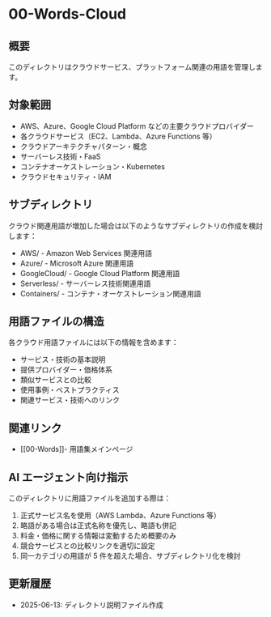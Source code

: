 # 00-Words-Cloud

## 概要

このディレクトリはクラウドサービス、プラットフォーム関連の用語を管理します。

## 対象範囲

- AWS、Azure、Google Cloud Platform などの主要クラウドプロバイダー
- 各クラウドサービス（EC2、Lambda、Azure Functions 等）
- クラウドアーキテクチャパターン・概念
- サーバーレス技術・FaaS
- コンテナオーケストレーション・Kubernetes
- クラウドセキュリティ・IAM

## サブディレクトリ

クラウド関連用語が増加した場合は以下のようなサブディレクトリの作成を検討します：

- AWS/ - Amazon Web Services 関連用語
- Azure/ - Microsoft Azure 関連用語
- GoogleCloud/ - Google Cloud Platform 関連用語
- Serverless/ - サーバーレス技術関連用語
- Containers/ - コンテナ・オーケストレーション関連用語

## 用語ファイルの構造

各クラウド用語ファイルには以下の情報を含めます：

- サービス・技術の基本説明
- 提供プロバイダー・価格体系
- 類似サービスとの比較
- 使用事例・ベストプラクティス
- 関連サービス・技術へのリンク

## 関連リンク

- [[00-Words]]- 用語集メインページ

## AI エージェント向け指示

このディレクトリに用語ファイルを追加する際は：

1. 正式サービス名を使用（AWS Lambda、Azure Functions 等）
2. 略語がある場合は正式名称を優先し、略語も併記
3. 料金・価格に関する情報は変動するため概要のみ
4. 競合サービスとの比較リンクを適切に設定
5. 同一カテゴリの用語が 5 件を超えた場合、サブディレクトリ化を検討

## 更新履歴

- 2025-06-13: ディレクトリ説明ファイル作成
